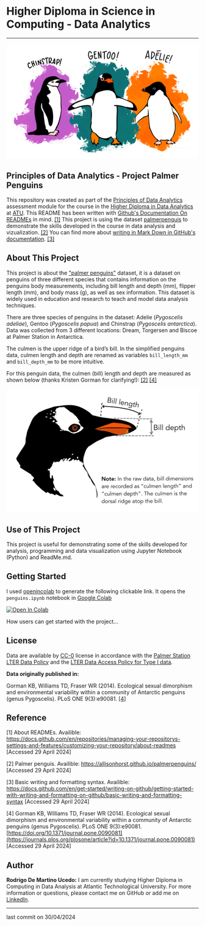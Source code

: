 # Higher Diploma in Science in Computing - Data Analytics
******

![Penguins](lter_penguins.png)

## Principles of Data Analytics - Project Palmer Penguins

This repository was created as part of the [Principles of Data Analytics](https://www.gmit.ie/principles-of-data-analytics) assessment module for the course in the [Higher Diploma in Data Analytics](https://www.gmit.ie/higher-diploma-in-science-in-computing-in-data-analytics?_gl=1*1bcdos0*_ga*MTE3OTU2MzQ5LjE2OTY2MDYwMzE.*_ga_5R02GBYV8V*MTcxNDMzOTE2Ni4xMS4xLjE3MTQzMzkyMDAuMC4wLjA.) at [ATU](https://www.atu.ie/). This README has been written with [Github's Documentation On READMEs](https://docs.github.com/en/repositories/managing-your-repositorys-settings-and-features/customizing-your-repository/about-readmes) in mind. [[1]](#1) This project is using the dataset [palmerpenguis](https://allisonhorst.github.io/palmerpenguins/) to demonstrate the skills developed in the course in data analysis and vizualization. [[2]](#2) You can find more about [writing in Mark Down in GitHub's documentation](https://docs.github.com/en/get-started/writing-on-github/getting-started-with-writing-and-formatting-on-github/basic-writing-and-formatting-syntax). [[3]](#3)

## About This Project

This project is about the ["palmer penguins"](https://raw.githubusercontent.com/mwaskom/seaborn-data/master/penguins.csv) dataset, it is a dataset on penguins of three different species that contains information on the penguins body measurements, including bill length and depth (mm), flipper length (mm), and body mass (g), as well as sex information. This dataset is widely used in education and research to teach and model data analysis techniques.

There are three species of penguins in the dataset: Adelie (*Pygoscelis adeliae*), Gentoo (*Pygoscelis papua*) and Chinstrap (*Pygoscelis antarctica*). Data was collected from 3 different locations: Dream, Torgersen and Biscoe at Palmer Station in Antarctica.

The culmen is the upper ridge of a bird’s bill. In the simplified penguins data, culmen length and depth are renamed as variables `bill_length_mm` and `bill_depth_mm` to be more intuitive.

For this penguin data, the culmen (bill) length and depth are measured as shown below (thanks Kristen Gorman for clarifying!): [[2]](#2) [[4]](#4)

![PenguinsBill](penguinsbill.png)

## Use of This Project

This project is useful for demonstrating some of the skills developed for analysis, programming and data visualization using Jupyter Notebook (Python) and ReadMe.md.

## Getting Started


I used [openincolab](https://openincolab.com/) to generate the following clickable link.
It opens the `penguins.ipynb` notebook in [Google Colab](https://colab.research.google.com/)

<a target="_blank" href="https://colab.research.google.com/github/RodrigoDMU/MyWorkPDA-Project/blob/main/penguins.ipynb">
  <img src="https://colab.research.google.com/assets/colab-badge.svg" alt="Open In Colab"/>
</a>

How users can get started with the project...


## License

Data are available by [CC-0](https://creativecommons.org/public-domain/cc0/) license in accordance with the [Palmer Station LTER Data Policy](https://pallter.marine.rutgers.edu/data/) and the [LTER Data Access Policy for Type I data](https://lternet.edu/data-access-policy/).

**Data originally published in:**

Gorman KB, Williams TD, Fraser WR (2014). Ecological sexual dimorphism and environmental variability within a community of Antarctic penguins (genus Pygoscelis). PLoS ONE 9(3):e90081. [[4]](#4)

## Reference

<a id="1">[1]</a> About READMEs. Availible: https://docs.github.com/en/repositories/managing-your-repositorys-settings-and-features/customizing-your-repository/about-readmes [Accessed 29 April 2024]

<a id="2">[2]</a> Palmer penguis. Availible: https://allisonhorst.github.io/palmerpenguins/ [Accessed 29 April 2024]

<a id="3">[3]</a> Basic writing and formatting syntax. Availible: https://docs.github.com/en/get-started/writing-on-github/getting-started-with-writing-and-formatting-on-github/basic-writing-and-formatting-syntax [Accessed 29 April 2024]

<a id="4">[4]</a> Gorman KB, Williams TD, Fraser WR (2014). Ecological sexual dimorphism and environmental variability within a community of Antarctic penguins (genus Pygoscelis). PLoS ONE 9(3):e90081. [https://doi.org/10.1371/journal.pone.0090081](https://journals.plos.org/plosone/article?id=10.1371/journal.pone.0090081) [Accessed 29 April 2024]

## Author

**Rodrigo De Martino Ucedo:**
 I am currently studying Higher Diploma in Computing in Data Analysis at Atlantic Technological University. For more information or questions, please contact me on GitHub or add me on [LinkedIn](https://www.linkedin.com/in/rdmdemartino/).
*****
last commit on 30/04/2024